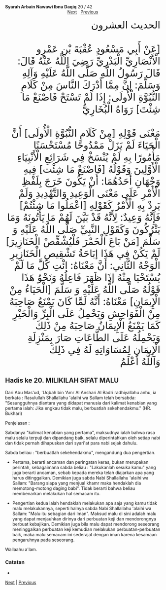<tr><td align=center><b>Syarah Arbain Nawawi Ibnu Daqiq</b> 20 / 42<br></td></tr><tr><td valign=top><center><a href='21'>Next</a>&nbsp;&nbsp;&nbsp;<a href='19'>Previous</a></center><section class='nass'><p lang='ar' dir='rtl' align=right><font size=6> الحديث العشرون <br />
<br />
<!-- [ عن أبي مسعود عقبة بن عمرو الأنصاري البدري رضي الله عنه قال : قال رسول الله صلى الله عليه وآله وسلم : إن مما أدرك الناس من كلام النبوة الأولى : إذا لم تستح فاصنع ما شئت ] رواه البخاري <br /> -->
[عَنْ أَبِي مَسْعُودٍ عُقْبَةَ بْنِ عَمْرٍو الْأَنْصَارِيِّ الْبَدْرِيِّ رَضِيَ اللَّهُ عَنْهُ قَالَ: قَالَ رَسُولُ اللَّهِ صَلَّى اللَّهُ عَلَيْهِ وَآلِهِ وَسَلَّمَ: إنَّ مِمَّا أَدْرَكَ النَّاسَ مِنْ كَلَامِ النُّبُوَّةِ الْأُولَى: إِذَا لَمْ تَسْتَحْ فَاصْنَعْ مَا شِئْتَ] رَوَاهُ الْبُخَارِيُّ
<br />
<br />
مَعْنَى قَوْلِهِ [مِنْ كَلَامِ النُّبُوَّةِ الْأُولَى] أَنَّ الْحَيَاءَ لَمْ يَزَلْ مَمْدُوحًا مُسْتَحْسَنًا مَأْمُورًا بِهِ لَمْ يُنْسَخْ فِي شَرَائِعِ الْأَنْبِيَاءِ الْأَوَّلِينَ وَقَوْلُهُ [فَاصْنَعْ مَا شِئْت] فِيهِ وَجْهَانِ أَحَدُهُمَا: أَنْ يَكُونَ خَرَجَ بِلَفْظِ الْأَمْرِ عَلَى مَعْنَى الْوَعِيدِ وَالتَّهْدِيدِ وَلَمْ يَرِدْ بِهِ الْأَمْرُ كَقَوْلِهِ [اعْمَلُوا مَا شِئْتُمْ] فَإِنَّهُ وَعِيدٌ: لِأَنَّهُ قَدْ بَيَّنَ لَهُمْ مَا يَأْتُونَهُ وَمَا يَتْرُكُونَ وَكَقَوْلِ النَّبِيِّ صَلَّى اللَّهُ عَلَيْهِ وَ سَلَّمَ [مَنْ بَاعَ الْخَمْرَ فَلْيُشْقِّصْ الْخَنَازِيرَ] لَمْ يَكُنْ فِي هَذَا إبَاحَةُ تَشْقِيصِ الْخَنَازِيرِ الْوَجْهُ الثَّانِي: أَنَّ مَعْنَاهُ: ائْتِ كُلَّ مَا لَمْ يُسْتَحْيَا مِنْهُ إذَا ظَهَرَ فَاعِلُهُ وَنَحْوُ هَذَا قَوْلُهُ صَلَّى اللَّهُ عَلَيْهِ وَ سَلَّمَ [الْحَيَاءُ مِنْ الْإِيمَانِ] مَعْنَاهُ: أَنَّهُ لَمَّا كَانَ يَمْنَعُ صَاحِبَهُ مِنْ الْفَوَاحِشِ وَيَحْمِلُ عَلَى الْبِرِّ وَالْخَيْرِ كَمَا يَمْنَعُ الْإِيمَانُ صَاحِبَهُ مِنْ ذَلِكَ وَيَحْمِلُهُ عَلَى الطَّاعَاتِ صَارَ بِمَنْزِلَةِ الْإِيمَانِ لِمُسَاوَاتِهِ لَهُ فِي ذَلِكَ
<br />
 وَاَللَّهُ أَعْلَمُ
<br />
</font></p></section>

<div markdown="1">

## Hadis ke 20. MILIKILAH SIFAT MALU

Dari Abu Mas'ud, 'Uqbah bin 'Amr Al Anshari Al Badri radhiyallahu anhu, ia berkata : Rasulullah Shallallahu 'alaihi wa Sallam telah bersabda: "Sesungguhnya diantara yang didapat manusia dari kalimat kenabian yang pertama ialah: Jika engkau tidak malu, berbuatlah sekehendakmu." (HR. Bukhari)

Penjelasan :

Sabdanya  "kalimat  kenabian  yang  pertama",  maksudnya  ialah  bahwa  rasa  malu selalu terpuji dan  dipandang baik, selalu diperintahkan oleh setiap nabi dan tidak pernah dihapuskan dari syari'at para nabi sejak dahulu.



Sabda beliau : "berbuatlah sekehendakmu", mengandung dua pengertian. 

- Pertama, berarti ancaman dan peringatan keras, bukan merupakan perintah, sebagaimana sabda beliau : "Lakukanlah sesuka kamu" yang juga berarti ancaman, sebab kepada mereka telah diajarkan  apa  yang  harus ditinggalkan. Demikian juga sabda Nabi Shallallahu 'alaihi wa Sallam: "Barang siapa yang menjual khamr maka hendaklah dia memotong-motong daging babi". Tidak berarti bahwa beliau membenarkan melakukan hal semacam itu.

- Pengertian kedua ialah hendaklah melakukan apa saja yang kamu tidak malu melakukannya, seperti halnya sabda Nabi Shallallahu 'alaihi wa Sallam: "Malu itu sebagian dari Iman". Maksud malu di sini adalah malu yang dapat menjauhkan dirinya dari perbuatan keji dan mendorongnya berbuat kebajikan. Demikian juga bila malu dapat mendorong seseorang  meninggalkan  perbuatan  keji  kemudian  melakukan  perbuatan-perbuatan baik, maka malu semacam ini sederajat dengan iman karena kesamaan pengaruhnya pada seseorang. 

Wallaahu a'lam.

### Catatan  
- 

[Next](21) | [Previous](19)
</div>